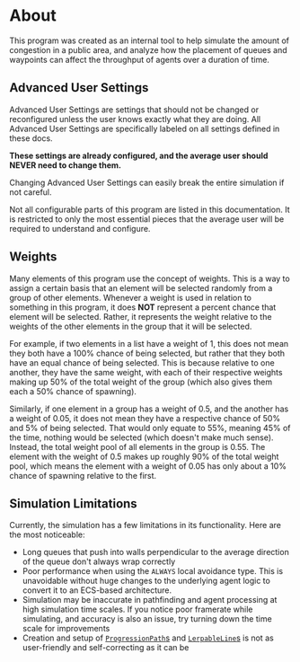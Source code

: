 # About

This program was created as an internal tool to help simulate the amount of congestion in a public area, and analyze how the placement of queues and waypoints can affect the throughput of agents over a duration of time.

## Advanced User Settings

Advanced User Settings are settings that should not be changed or reconfigured unless the user knows exactly what they are doing.  All Advanced User Settings are specifically labeled on all settings defined in these docs.

**These settings are already configured, and the average user should NEVER need to change them.**

Changing Advanced User Settings can easily break the entire simulation if not careful.

Not all configurable parts of this program are listed in this documentation.  It is restricted to only the most essential pieces that the average user will be required to understand and configure.

## Weights

Many elements of this program use the concept of weights.  This is a way to assign a certain basis that an element will be selected randomly from a group of other elements.  Whenever a weight is used in relation to something in this program, it does **NOT** represent a percent chance that element will be selected.  Rather, it represents the weight relative to the weights of the other elements in the group that it will be selected.

For example, if two elements in a list have a weight of 1, this does not mean they both have a 100% chance of being selected, but rather that they both have an equal chance of being selected.  This is because relative to one another, they have the same weight, with each of their respective weights making up 50% of the total weight of the group (which also gives them each a 50% chance of spawning).

Similarly, if one element in a group has a weight of 0.5, and the another has a weight of 0.05, it does not mean they have a respective chance of 50% and 5% of being selected. That would only equate to 55%, meaning 45% of the time, nothing would be selected (which doesn't make much sense).  Instead, the total weight pool of all elements in the group is 0.55.  The element with the weight of 0.5 makes up roughly 90% of the total weight pool, which means the element with a weight of 0.05 has only about a 10% chance of spawning relative to the first.

## Simulation Limitations

Currently, the simulation has a few limitations in its functionality.  Here are the most noticeable:

- Long queues that push into walls perpendicular to the average direction of the queue don't always wrap correctly
- Poor performance when using the `ALWAYS` local avoidance type.  This is unavoidable without huge changes to the underlying agent logic to convert it to an ECS-based architecture.
- Simulation may be inaccurate in pathfinding and agent processing at high simulation time scales.  If you notice poor framerate while simulating, and accuracy is also an issue, try turning down the time scale for improvements
- Creation and setup of [`ProgressionPath`s](config/waypoints/progression-paths.md) and [`LerpableLine`s](config/waypoints/lerpable-lines.md) is not as user-friendly and self-correcting as it can be
